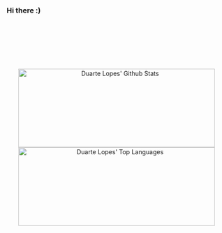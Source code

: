 ### Hi there :)

<hr style="height:30pt; visibility:hidden;" />

<hr style="height:30pt; visibility:hidden;" />

<div align = "center" height="180em" width="900em">
  
  <img alt="Duarte Lopes' Github Stats" height="180em" width="450em" src="https://github-readme-stats.vercel.app/api?username=duartelopes19&show_icons=true&theme=noctis_minimus&include_all_commits=true&count_private=true&line_height=20" />
  
  <img alt="Duarte Lopes' Top Languages" height="180em" width="450em" src="https://github-readme-stats.vercel.app/api/top-langs/?username=duartelopes19&langs_count=6&theme=noctis_minimus&layout=compact" />

</div>
